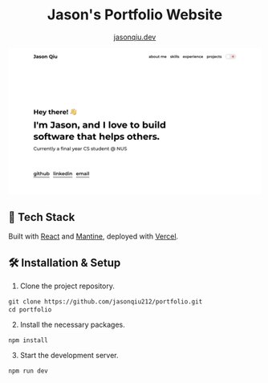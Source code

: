 <h1 align="center">
  Jason's Portfolio Website
</h1>

<p align="center">
  <a href="https://jasonqiu.dev" target="_blank">jasonqiu.dev</a>
</p>

<a href="https://jasonqiu.dev" target="_blank">
  <img src="docs/demo.png" alt="portfolio" />
</a>

## 🥞 Tech Stack

Built with [React](https://react.dev/) and [Mantine](https://mantine.dev/), deployed with [Vercel](https://vercel.com/).

## 🛠️ Installation & Setup

1. Clone the project repository.

```
git clone https://github.com/jasonqiu212/portfolio.git
cd portfolio
```

2. Install the necessary packages.

```
npm install
```

3. Start the development server.

```
npm run dev
```
